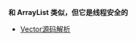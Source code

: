 **和 ArrayList 类似，但它是线程安全的**

* [Vector源码解析](https://mrbird.cc/Vector%E6%BA%90%E7%A0%81%E8%A7%A3%E6%9E%90.html)
